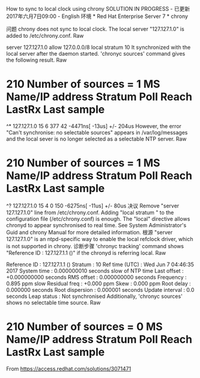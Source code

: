 How to sync to local clock using chrony
 SOLUTION IN PROGRESS - 已更新 2017年六月7日09:00 - 
English 
环境
	* 
Red Hat Enterprise Server 7
	* 
chrony


问题
chrony does not sync to local clock.
The local server "127.127.1.0" is added to /etc/chrony.conf.
Raw

server 127.127.1.0
allow 127.0.0.0/8
local stratum 10
It synchronized with the local server after the daemon started. 'chronyc sources' command gives the following result.
Raw

210 Number of sources = 1
MS Name/IP address         Stratum Poll Reach LastRx Last sample
===============================================================================
^* 127.127.1.0                  15   6   377    42  -4471ns[  -13us] +/-  204us
However, the error "Can't synchronise: no selectable sources" appears in /var/log/messages and the local sever is no longer selected as a selectable NTP server.
Raw

210 Number of sources = 1
MS Name/IP address         Stratum Poll Reach LastRx Last sample
===============================================================================
^? 127.127.1.0                  15   4     0   150  -6275ns[  -11us] +/-   80us
决议
Remove "server 127.127.1.0" line from /etc/chrony.conf. Adding "local stratum " to the configuration file (/etc/chrony.conf) is enough. The "local" directive allows chronyd to appear synchronised to real time.
See System Administrator's Guid and chrony Manual for more detailed information.
根源
"server 127.127.1.0" is an ntpd-specific way to enable the local refclock driver, which is not supported in chrony.
诊断步骤
'chronyc tracking' command shows "Reference ID : 127.127.1.1 ()" if the chronyd is referring local.
Raw

Reference ID    : 127.127.1.1 ()
Stratum         : 10
Ref time (UTC)  : Wed Jun  7 04:46:35 2017
System time     : 0.000000010 seconds slow of NTP time
Last offset     : +0.000000000 seconds
RMS offset      : 0.000000000 seconds
Frequency       : 0.895 ppm slow
Residual freq   : +0.000 ppm
Skew            : 0.000 ppm
Root delay      : 0.000000 seconds
Root dispersion : 0.000001 seconds
Update interval : 0.0 seconds
Leap status     : Not synchronised
Additionally, 'chronyc sources' shows no selectable time source.
Raw

210 Number of sources = 0
MS Name/IP address         Stratum Poll Reach LastRx Last sample
===============================================================================
 
From <https://access.redhat.com/solutions/3071471>